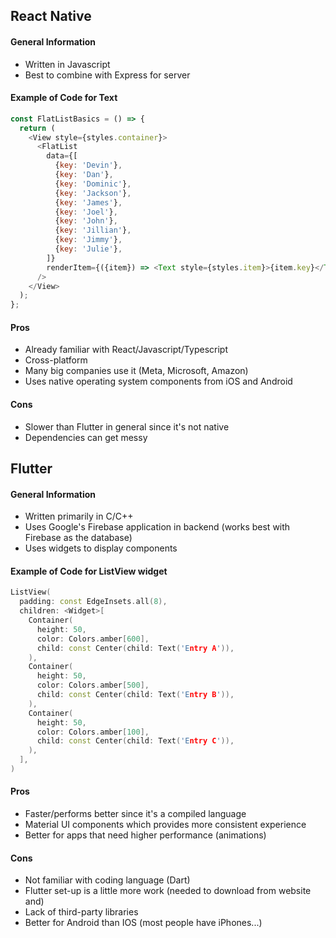 ## React Native
#### General Information
- Written in Javascript
- Best to combine with Express for server

#### Example of Code for Text
```js
const FlatListBasics = () => {
  return (
    <View style={styles.container}>
      <FlatList
        data={[
          {key: 'Devin'},
          {key: 'Dan'},
          {key: 'Dominic'},
          {key: 'Jackson'},
          {key: 'James'},
          {key: 'Joel'},
          {key: 'John'},
          {key: 'Jillian'},
          {key: 'Jimmy'},
          {key: 'Julie'},
        ]}
        renderItem={({item}) => <Text style={styles.item}>{item.key}</Text>}
      />
    </View>
  );
};

```
#### Pros
- Already familiar with React/Javascript/Typescript
- Cross-platform
- Many big companies use it (Meta, Microsoft, Amazon)
- Uses native operating system components from iOS and Android

#### Cons
- Slower than Flutter in general since it's not native
- Dependencies can get messy 


## Flutter
#### General Information
- Written primarily in C/C++
- Uses Google's Firebase application in backend (works best with Firebase as the database)
- Uses widgets to display components

#### Example of Code for ListView widget

```cpp
ListView(
  padding: const EdgeInsets.all(8),
  children: <Widget>[
    Container(
      height: 50,
      color: Colors.amber[600],
      child: const Center(child: Text('Entry A')),
    ),
    Container(
      height: 50,
      color: Colors.amber[500],
      child: const Center(child: Text('Entry B')),
    ),
    Container(
      height: 50,
      color: Colors.amber[100],
      child: const Center(child: Text('Entry C')),
    ),
  ],
)
```

#### Pros
- Faster/performs better since it's a compiled language
- Material UI components which provides more consistent experience
- Better for apps that need higher performance (animations)

#### Cons
- Not familiar with coding language (Dart)
- Flutter set-up is a little more work (needed to download from website and)
- Lack of third-party libraries
- Better for Android than IOS (most people have iPhones...)